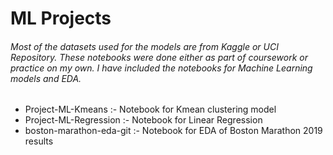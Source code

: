 # ML Projects
###### Most of the datasets used for the models are from Kaggle or UCI Repository. These notebooks were done either as part of coursework or practice on my own. I have included the notebooks for Machine Learning models and EDA.
+ Project-ML-Kmeans :- Notebook for Kmean clustering model
+ Project-ML-Regression :- Notebook for Linear Regression
+ boston-marathon-eda-git :- Notebook for EDA of Boston Marathon 2019 results
